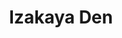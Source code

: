 ---
layout: place
title: "Izakaya Den"
permalink: /colorado/denver/izakaya-den.html
stateAbbr: CO
stateName: Colorado
cityName: Denver
place_id: ChIJv509BFJ-bIcR6gQNwBoYoao
photos:
  - name: >-
      places/ChIJv509BFJ-bIcR6gQNwBoYoao/photos/AeeoHcIPoSXDVkmbYT5FMQZRXRsFbR5nISqGzI4YfYMjcH3wZdJELMTvP67DSnEzGG_b0Dc1jnnMr_bkZh9zcFyXihBoAEtJ1oq4K_mOTDG5NEJuqTlJ3wrVis0MNMcylap9gWUhcxwndtKYcVn3Ea_sS6DJxWBiUPRRCTaFjqtGtbJny0--KQfJPenChTqhGu_WrgFiJuR5W4seVl-MfMO56_9BIa60DDW_uT6Ur_3OmW68aDJDxWU3gmywFf_gaGkMEYqj42ijFlc3NMf4tyzdPAoIuOsgFafEDq5VneaE7VO8msAU9S5S8XK4uti4367gp_9Q5mEtlRD7udH95416v8V0g5PzzEJZBVepq7zVmQgDkxe8vD1bxCNikNc6VnlBAhVz_T4qT6dkWiGhy6jElrHHvdVWMBEa5ylyEyfN7TUI7_Y1
    widthPx: 3600
    heightPx: 4800
    authorAttributions:
      - displayName: Howard Karjala
        uri: https://maps.google.com/maps/contrib/110123061315653059121
        photoUri: >-
          https://lh3.googleusercontent.com/a-/ALV-UjUemJ0Esv3Q_1mmf1ihrLukPFA1KWg3ca0uqTJ3Sf9ueGB18ibTHg=s100-p-k-no-mo
    flagContentUri: >-
      https://www.google.com/local/imagery/report/?cb_client=maps_api_places.places_api&image_key=!1e10!2sCIHM0ogKEICAgICnvIL6nQE&hl=en-US
    googleMapsUri: >-
      https://www.google.com/maps/place//data=!3m4!1e2!3m2!1sCIHM0ogKEICAgICnvIL6nQE!2e10!4m2!3m1!1s0x876c7e52043d9dbf:0xaaa1181ac00d04ea
  - name: >-
      places/ChIJv509BFJ-bIcR6gQNwBoYoao/photos/AeeoHcKQJNbyNPtX-ZjclsKCj4biPI8VJ6lroB8eGw2uNhqLOj6Ca2Z8yauqXWm6irPbhHMV60TreEWBWiuHUVnQcz6zKQaJku2AwsbVUNSNS73ou3TCTk9NujMadj6FR2F1O7c3xZHF4URfOVEjAsqUau5HL2QkUU3i4A3KRP2ymAYFN5KcovTTkPbmO9dsuP__4aJOhvpzagJsYtYb6AkhmOmfitpwDcuFh9dkHYxwmT3bzV4rzHCMnFlg4-NBN-Jg9KabWa8YRWCMjEjHC5VyPEMV1tX1HtLYFoTgkhoST1XEfA
    widthPx: 1400
    heightPx: 788
    authorAttributions:
      - displayName: Izakaya Den
        uri: https://maps.google.com/maps/contrib/115841796093419993460
        photoUri: >-
          https://lh3.googleusercontent.com/a/ACg8ocKB91Lzb9XYQYA0revpmcwx6IRqr08J1gjz1KyFvxkME9HHvw=s100-p-k-no-mo
    flagContentUri: >-
      https://www.google.com/local/imagery/report/?cb_client=maps_api_places.places_api&image_key=!1e10!2sAF1QipNtVDXXDoVaYuRSBZFa4P1L5XHTBpjyNwHRBU7d&hl=en-US
    googleMapsUri: >-
      https://www.google.com/maps/place//data=!3m4!1e2!3m2!1sAF1QipNtVDXXDoVaYuRSBZFa4P1L5XHTBpjyNwHRBU7d!2e10!4m2!3m1!1s0x876c7e52043d9dbf:0xaaa1181ac00d04ea
  - name: >-
      places/ChIJv509BFJ-bIcR6gQNwBoYoao/photos/AeeoHcJzflRDJs79-p_DAUkENGz4XOqc_7h-L0HL3veVSqoEMiAtupe8xdmi90edsELtbxuMOzRJtUzil3gsFB95bDBOWNl6rOhiTZzE62mggFddcV4UDuloH3N_Lunj29oh7LYvl4w_fDucqKOGcIpBJuv-7VUJKfRD9k-6woqsIRJn7df1x2zDi5EqkVrbxO1s9lzW1zot2V-Fgv8u45o86GRUzutP2ECy0eS8UnPV72v4NlMxDBaRJXS53SkE0rRz1DyIfqLTXdzuhAMnvvv387rvtiZhVIQkwgD4EsbyFL9HhcpHYK0a5yqQoFQua06kJHpOktjqJEFcHV1669ukg1fgTkVtCekQh83Mk688NuAyNcjQzog_vtjCfyvGebrdUn-JGqC64ncVjOv5gRes-boNQhGEaR26qooL2F-Jv3TC3N2V
    widthPx: 3857
    heightPx: 2753
    authorAttributions:
      - displayName: Gyulnara Lokteva
        uri: https://maps.google.com/maps/contrib/112051280428710868182
        photoUri: >-
          https://lh3.googleusercontent.com/a/ACg8ocLVAnhuwb6BtnzqO07YLfuOTYQuyFFTpVTcW4aqGjfqaGvWPQ=s100-p-k-no-mo
    flagContentUri: >-
      https://www.google.com/local/imagery/report/?cb_client=maps_api_places.places_api&image_key=!1e10!2sCIHM0ogKEICAgICb_snHqgE&hl=en-US
    googleMapsUri: >-
      https://www.google.com/maps/place//data=!3m4!1e2!3m2!1sCIHM0ogKEICAgICb_snHqgE!2e10!4m2!3m1!1s0x876c7e52043d9dbf:0xaaa1181ac00d04ea
  - name: >-
      places/ChIJv509BFJ-bIcR6gQNwBoYoao/photos/AeeoHcI-z6jSm_IdnPaKwkcom_h954xWqikH6PXCrfVMzbmNRKUhOGtjVPqpf1wtU50YJiHpfRvVP6BNdAQ53-alBafAPUfRNf8U6GE-ydZB4LUHUf5afZPHuaDhacU2tXLJj9hiffsfhw4yLeCoOlsBKL4-diV4YSSDXgDaZPX6MJXshEkEtXuDq5Srnt7Gb439Hifsmxfr-jQwjkjs21Lpv2aqoa-VR3bh8rTMLJwUyGFu1YOZ7pTGtn-Cin-JGo5jVDcGVl1BHUfanhtx2GU6LAoHZ-bRxEEJ3Bhy_70y-8uYUqrixykZPdAXxGpQ-7tvhhcKh_O8e_UuVuOx6WX24XXM8-5ZRb3Li_MO2Kei_4l064dOBiGq3wqn8s8aoOwu6i5HR3p726MtYP4swhjvQ6cM0YmKpBHLIyTAKFXVW-qsc4QX
    widthPx: 3754
    heightPx: 2815
    authorAttributions:
      - displayName: Sophia Garrett
        uri: https://maps.google.com/maps/contrib/100648890124334458443
        photoUri: >-
          https://lh3.googleusercontent.com/a-/ALV-UjXrMAG3d_iKWIdLKByJ3-oVXz2OYbXSmkX4idKehATELtRkyPYd=s100-p-k-no-mo
    flagContentUri: >-
      https://www.google.com/local/imagery/report/?cb_client=maps_api_places.places_api&image_key=!1e10!2sCIHM0ogKEICAgID3hI32ygE&hl=en-US
    googleMapsUri: >-
      https://www.google.com/maps/place//data=!3m4!1e2!3m2!1sCIHM0ogKEICAgID3hI32ygE!2e10!4m2!3m1!1s0x876c7e52043d9dbf:0xaaa1181ac00d04ea
  - name: >-
      places/ChIJv509BFJ-bIcR6gQNwBoYoao/photos/AeeoHcIoPCOdqOIiz2ychLyaBa6FK6m3a7ZK_yN75uJMbexp7xXrDn2rMkiuYFxOGpIHxbgF1SDg9-spcnkCM6aMPNz3epWqWybbgWZ7yAxbQ5nSuBmV78PZ3Fs6aYRn119R5109VpdU9q0wMRH55EcnFWIv5a9Ag1cTmC_csXUpE6U4-HMym6YJaCeH9SvFJ9eLC11MfEcqL5jtbXVUWIkiOQ_GkIL5ErsHK2q1Ypid_CPqygsGY46owA67wXKOKJ8sTvjSFH4F3rOXqi0U6QnRYhTnU_iScHBW-ApjRdl7sqOyP-FGC8sxhXma3C35nF_KHq490O8fl9GA0bWPv-IHlR783skAxpyuXG6BVUwOq7jc4adOhOlgaEmTZjPRkFxZq-YiHrZOZiO9yOY6YxZmy4bwGzXy-_69nL8CvEryjBxI0w
    widthPx: 3024
    heightPx: 3075
    authorAttributions:
      - displayName: Gyulnara Lokteva
        uri: https://maps.google.com/maps/contrib/112051280428710868182
        photoUri: >-
          https://lh3.googleusercontent.com/a/ACg8ocLVAnhuwb6BtnzqO07YLfuOTYQuyFFTpVTcW4aqGjfqaGvWPQ=s100-p-k-no-mo
    flagContentUri: >-
      https://www.google.com/local/imagery/report/?cb_client=maps_api_places.places_api&image_key=!1e10!2sCIHM0ogKEICAgICb_snHag&hl=en-US
    googleMapsUri: >-
      https://www.google.com/maps/place//data=!3m4!1e2!3m2!1sCIHM0ogKEICAgICb_snHag!2e10!4m2!3m1!1s0x876c7e52043d9dbf:0xaaa1181ac00d04ea
  - name: >-
      places/ChIJv509BFJ-bIcR6gQNwBoYoao/photos/AeeoHcJs40IMrlVCYYi5WHVjXQMRnGyhTVY21Pa_ba9g290rLAYx15cYa7FCxLCnbukFy9Q0QLWXHsHFORi7xOdpksXZq-gZwB4_HKtJnIvrXoDgtoIFDklvKZE_MaDFp7JHX6ckfyk-Qj9hmpHPMVRkUoz4uLtiVKkCs9yAdvZ3gUnxqHwVPMY9GGrcKkxdB2givI979dS4onr7ldWgr-0E9bYgx9DcXcP6iO5HFknNky5kJH9ixf48uAlPXIoSneOmmppiy_ctED4p-nHCd1-7bgKfZ8qcBqkPA7wdO-bGLQ90eEAnYIE6-Xl73JLqixoy0io7DMVJEkp83AfPbPSSq3srzzA917h8uCCl4IzFWrBaJPL1wqg1e1s7rTFMQnQCDs9d2LC5d40X_Z8SeLXxQ77BmYY7Qa1YD8AfIwyhzRnivQ
    widthPx: 4800
    heightPx: 3600
    authorAttributions:
      - displayName: Victoria Schroeder
        uri: https://maps.google.com/maps/contrib/116296589097421256833
        photoUri: >-
          https://lh3.googleusercontent.com/a-/ALV-UjWYmbKXqwRMxsjMimQIL3Ze5jA8OAeDYHjfBf-OKe78VWtCjYgmLQ=s100-p-k-no-mo
    flagContentUri: >-
      https://www.google.com/local/imagery/report/?cb_client=maps_api_places.places_api&image_key=!1e10!2sCIHM0ogKEICAgID72ZOvdA&hl=en-US
    googleMapsUri: >-
      https://www.google.com/maps/place//data=!3m4!1e2!3m2!1sCIHM0ogKEICAgID72ZOvdA!2e10!4m2!3m1!1s0x876c7e52043d9dbf:0xaaa1181ac00d04ea
  - name: >-
      places/ChIJv509BFJ-bIcR6gQNwBoYoao/photos/AeeoHcIco1HWNs3TZYScqkUXS_P1bCZ63IRN9X3W5Rd6BblAWRm9riTSGjnDiwbh1O5TckIMqdfY0V4cDuMzjP7UX88cn6tTM-87LMgZARHEl_QGNYEFeVrDpLy1flqse2HuZJVOg4HWqhBLMqczwWsR9R1HAVHG3bSdgkxvkqplL5lI-b1SM-fiZL3W2LOwTsHwbDNpfUs6GDJz7PQLQE0UdyXk7zt96-I_fsWkt-MmILXynPZhxMROIP1Ufhge8lLe41eQ3nCCR8-p8Trx7OILuzvXewiUr5VJUMHvwmmDR55gEPcXslYzu921JP5ASPAIhkCfBIvvnpi8QUEOET9aFN0mcWV5YIJCy3GBgz3AQYWmJ3frZTK3tnujtEtdfZK3vA4shcJflm6x5oKbxfE8YRYKE4b--wwrjUmgu1BHMtemnw
    widthPx: 4000
    heightPx: 3000
    authorAttributions:
      - displayName: Ania
        uri: https://maps.google.com/maps/contrib/113244614867271057589
        photoUri: >-
          https://lh3.googleusercontent.com/a-/ALV-UjX2QeKduncMuc_iSYB1mGibF3x3adi9JM8ZIoY273zuTmRxIQaNvQ=s100-p-k-no-mo
    flagContentUri: >-
      https://www.google.com/local/imagery/report/?cb_client=maps_api_places.places_api&image_key=!1e10!2sCIHM0ogKEICAgICrjqyACQ&hl=en-US
    googleMapsUri: >-
      https://www.google.com/maps/place//data=!3m4!1e2!3m2!1sCIHM0ogKEICAgICrjqyACQ!2e10!4m2!3m1!1s0x876c7e52043d9dbf:0xaaa1181ac00d04ea
  - name: >-
      places/ChIJv509BFJ-bIcR6gQNwBoYoao/photos/AeeoHcKevG_Tx-Mas1Qq6OJCLwHZiVFW-nG7flBOWCQosbqD8Seo-1Csu_PlKh57weJsa-3V6Y_fTZhf_aA_sJZ8XsHnIYsnUHK2Q8aKbyViOWiq3cGuMdmhkc0ksYPOGOz0f-m7eVHgPw4sklPMFMF7H5x8a_A8ZDewKRab7rO4fwPl0O6tZeIEr-FKpS-3004ARBnffWbzYC7MakTqQqp35rPFkWsI32WP8n1VHGvzjw3ZejaESVuo7zBNi72_K3Z2XuntXoEEQW3OtamG_J4VMzp14x2p5IGcLSduHzcPgTXhKJWOA7CuzZxCjjAWCcZ1xqQZ7TpUGLwpqbeTCyC90JOpAojWgkR5xH1ijE-NoSm43TAod_rJc5xUdLfipoguh6-VOA8tc2ROlCpXEU6ponI7iqT5zpuukWqs_dya5ig
    widthPx: 3000
    heightPx: 4000
    authorAttributions:
      - displayName: Jules K
        uri: https://maps.google.com/maps/contrib/103869566374529980117
        photoUri: >-
          https://lh3.googleusercontent.com/a-/ALV-UjUbgtG0NEO7ayhd5LSk5w_HrXhtIAcyxvKvhqLxmkQMLO8GaBzloA=s100-p-k-no-mo
    flagContentUri: >-
      https://www.google.com/local/imagery/report/?cb_client=maps_api_places.places_api&image_key=!1e10!2sCIHM0ogKEICAgIDvhceuFg&hl=en-US
    googleMapsUri: >-
      https://www.google.com/maps/place//data=!3m4!1e2!3m2!1sCIHM0ogKEICAgIDvhceuFg!2e10!4m2!3m1!1s0x876c7e52043d9dbf:0xaaa1181ac00d04ea
  - name: >-
      places/ChIJv509BFJ-bIcR6gQNwBoYoao/photos/AeeoHcJJxoAs-VyGOyWS1-fdLlyecyaalQzLLic3z821kdUJScDJy7Yx392uqSSfL75H8UUAaKKA8Vx4X56Ra5-cUP7njMa7gRtQbAi6bwL5oXMepRh0r2GsQ-hhRx695SyQ7iN1-0MMCj9xsY6l_uxPus6mhV7TSnCmAkvE5l3YX-l0QOs8OVbJYLP4Nyir-CQnWAJnq5q1ihVbihUEyKnx4onsrlMXDyjFzHiL3Fll0ilt7cGViFDxiMim0VXqQFnrIychtrL58_iredNJ_Rz7N7dHevTquJpOIjwCZzwg9-0WMOPS--CMyTNOpItww6Ya_U8O6h4QsWpcenvPBjVixoXd39VYOZYdhIzK7hWMb50KQDig8x4-ntKXKivnzWmGk8vXFM7bJTI8dGgR5PkW5KNm_wDb10d4q59aaHMZ6g5GTx0m
    widthPx: 4624
    heightPx: 3468
    authorAttributions:
      - displayName: Grace R-L
        uri: https://maps.google.com/maps/contrib/113584546671226179522
        photoUri: >-
          https://lh3.googleusercontent.com/a-/ALV-UjXKgnxbbuYxoX8vUmPDkhSKg0LDm0GcuULgp5BKxGDKTN09o5Q=s100-p-k-no-mo
    flagContentUri: >-
      https://www.google.com/local/imagery/report/?cb_client=maps_api_places.places_api&image_key=!1e10!2sCIHM0ogKEICAgICd5tjPtwE&hl=en-US
    googleMapsUri: >-
      https://www.google.com/maps/place//data=!3m4!1e2!3m2!1sCIHM0ogKEICAgICd5tjPtwE!2e10!4m2!3m1!1s0x876c7e52043d9dbf:0xaaa1181ac00d04ea
  - name: >-
      places/ChIJv509BFJ-bIcR6gQNwBoYoao/photos/AeeoHcLbytNnSINxN4jA8jS8qpQ1iUw2MQUiKYkiWO2nBtctwe5zfWGkBFFixEtjwW1NRBQUYtN6Jy-J7sclTfC4y1ev8JhKVroV-j-FGrVzQzMTv2gOr_ypLfpULFmzkhaQ92t3Oiaf1_z-hXBOK1D31PTH8gMx4hXUe29Vx0b2zAhjFLM1EVtD9WlgDYtbXH-b9CKP3rcyMqsIXnF61aduaM307SrdWouqPMcrFuXaoi1piXLA_-YywRFNwQcljVG_iiI7JI7im35fScF8q5ovEIPAqcfzLfz0F4uibFhf_N3st5RB5w90pGJRevcD17IuLahrS7Qv5GpIuJX3_7K2Rf4QVxFVLt3Zruu83PqfWeEoD5zcRkHA6tCkWZWEKbX6KgcmcIpbK__kBAI5aTzgpNoztd34iMe4gsEyS-JDXxQ
    widthPx: 4800
    heightPx: 3600
    authorAttributions:
      - displayName: John Liang
        uri: https://maps.google.com/maps/contrib/110124104932793988071
        photoUri: >-
          https://lh3.googleusercontent.com/a-/ALV-UjVXP4vkIQ0tk2wOSwawd3LKFTIELuHhcRa5F5zKOsrrPpcdc5zk=s100-p-k-no-mo
    flagContentUri: >-
      https://www.google.com/local/imagery/report/?cb_client=maps_api_places.places_api&image_key=!1e10!2sCIHM0ogKEICAgIC74tGUbQ&hl=en-US
    googleMapsUri: >-
      https://www.google.com/maps/place//data=!3m4!1e2!3m2!1sCIHM0ogKEICAgIC74tGUbQ!2e10!4m2!3m1!1s0x876c7e52043d9dbf:0xaaa1181ac00d04ea
address: 1487A S Pearl St, Denver, CO 80210, USA
street: 1487A S Pearl St
city: Denver
state: CO
zip: '80210'
country: USA
neighborhood: South Denver
latitude: '39.689683'
longitude: '-104.980604'
accessibility_options:
  wheelchairAccessibleEntrance: true
  wheelchairAccessibleSeating: true
business_status: OPERATIONAL
name: Izakaya Den
google_maps_links:
  directionsUri: >-
    https://www.google.com/maps/dir//''/data=!4m7!4m6!1m1!4e2!1m2!1m1!1s0x876c7e52043d9dbf:0xaaa1181ac00d04ea!3e0
  placeUri: https://maps.google.com/?cid=12295134960868459754
  writeAReviewUri: >-
    https://www.google.com/maps/place//data=!4m3!3m2!1s0x876c7e52043d9dbf:0xaaa1181ac00d04ea!12e1
  reviewsUri: >-
    https://www.google.com/maps/place//data=!4m4!3m3!1s0x876c7e52043d9dbf:0xaaa1181ac00d04ea!9m1!1b1
  photosUri: >-
    https://www.google.com/maps/place//data=!4m3!3m2!1s0x876c7e52043d9dbf:0xaaa1181ac00d04ea!10e5
primary_type: Japanese Restaurant
opening_hours:
  regular: null
  current: null
secondary_opening_hours:
  regular:
    weekdayDescriptions: null
    type: null
  current:
    weekdayDescriptions: null
    type: null
phone: null
price_level: null
price_range: null
rating: null
rating_count: 0
website: null
description: null
reviews: null
parking_options: null
payment_options: null
allow_dogs: null
curbside_pickup: null
delivery: null
dine_in: null
good_for_children: null
good_for_groups: null
good_for_sports: null
live_music: null
menu_for_children: null
outdoor_seating: null
reservable: null
restroom: null
serves_beer: null
serves_breakfast: null
serves_brunch: null
serves_cocktails: null
serves_coffee: null
serves_dinner: null
serves_dessert: null
serves_lunch: null
serves_vegetarian_food: null
serves_wine: null
takeout: null

---